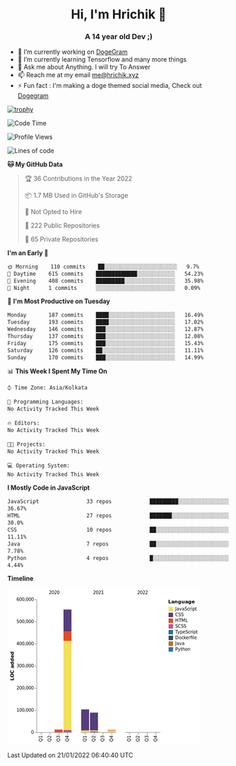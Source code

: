 <h1 align="center">Hi, I'm Hrichik 👋</h1>
<h3 align="center">A 14 year old Dev ;) </h3>


- 🔭 I’m currently working on [DogeGram](https://dogegram.xyz)
- 🌱 I’m currently learning Tensorflow and many more things
- 💬 Ask me about Anything. I will try To Answer
- 📫 Reach me at my email me@hrichik.xyz
- ⚡ Fun fact : I'm making a doge themed social media, Check out [Dogegram](https://dogegram.xyz)

[![trophy](https://github-profile-trophy.vercel.app/?username=hrichiksite)](https://github.com/ryo-ma/github-profile-trophy)



<!--START_SECTION:waka-->
![Code Time](http://img.shields.io/badge/Code%20Time-18%20hrs%2053%20mins-blue)

![Profile Views](http://img.shields.io/badge/Profile%20Views-2-blue)

![Lines of code](https://img.shields.io/badge/From%20Hello%20World%20I%27ve%20Written-770%20Thousand%20lines%20of%20code-blue)

**🐱 My GitHub Data** 

> 🏆 36 Contributions in the Year 2022
 > 
> 📦 1.7 MB Used in GitHub's Storage 
 > 
> 🚫 Not Opted to Hire
 > 
> 📜 222 Public Repositories 
 > 
> 🔑 65 Private Repositories  
 > 
**I'm an Early 🐤** 

```text
🌞 Morning    110 commits    ██░░░░░░░░░░░░░░░░░░░░░░░   9.7% 
🌆 Daytime    615 commits    █████████████░░░░░░░░░░░░   54.23% 
🌃 Evening    408 commits    █████████░░░░░░░░░░░░░░░░   35.98% 
🌙 Night      1 commits      ░░░░░░░░░░░░░░░░░░░░░░░░░   0.09%

```
📅 **I'm Most Productive on Tuesday** 

```text
Monday       187 commits    ████░░░░░░░░░░░░░░░░░░░░░   16.49% 
Tuesday      193 commits    ████░░░░░░░░░░░░░░░░░░░░░   17.02% 
Wednesday    146 commits    ███░░░░░░░░░░░░░░░░░░░░░░   12.87% 
Thursday     137 commits    ███░░░░░░░░░░░░░░░░░░░░░░   12.08% 
Friday       175 commits    ███░░░░░░░░░░░░░░░░░░░░░░   15.43% 
Saturday     126 commits    ██░░░░░░░░░░░░░░░░░░░░░░░   11.11% 
Sunday       170 commits    ███░░░░░░░░░░░░░░░░░░░░░░   14.99%

```


📊 **This Week I Spent My Time On** 

```text
⌚︎ Time Zone: Asia/Kolkata

💬 Programming Languages: 
No Activity Tracked This Week

🔥 Editors: 
No Activity Tracked This Week

🐱‍💻 Projects: 
No Activity Tracked This Week

💻 Operating System: 
No Activity Tracked This Week

```

**I Mostly Code in JavaScript** 

```text
JavaScript               33 repos            █████████░░░░░░░░░░░░░░░░   36.67% 
HTML                     27 repos            ███████░░░░░░░░░░░░░░░░░░   30.0% 
CSS                      10 repos            ██░░░░░░░░░░░░░░░░░░░░░░░   11.11% 
Java                     7 repos             ██░░░░░░░░░░░░░░░░░░░░░░░   7.78% 
Python                   4 repos             █░░░░░░░░░░░░░░░░░░░░░░░░   4.44%

```


**Timeline**

![Chart not found](https://raw.githubusercontent.com/hrichiksite/hrichiksite/master/charts/bar_graph.png) 


 Last Updated on 21/01/2022 06:40:40 UTC
<!--END_SECTION:waka-->
